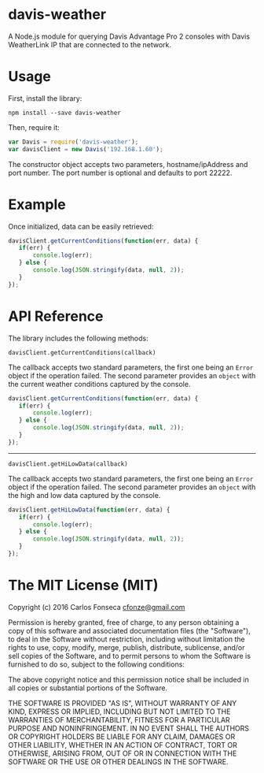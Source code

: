 # davis-weather
A Node.js module for querying Davis Advantage Pro 2 consoles with Davis 
WeatherLink IP that are connected to the network.

# Usage
First, install the library:

`npm install --save davis-weather`

Then, require it:

```javascript
var Davis = require('davis-weather');
var davisClient = new Davis('192.168.1.60');
```

The constructor object accepts two parameters, hostname/ipAddress and port number.
The port number is optional and defaults to port 22222.

# Example
Once initialized, data can be easily retrieved:

```javascript
davisClient.getCurrentConditions(function(err, data) {    
   if(err) {
       console.log(err);
   } else {
       console.log(JSON.stringify(data, null, 2));
   }
});
```

# API Reference
The library includes the following methods:

`davisClient.getCurrentConditions(callback)`

The callback accepts two standard parameters, the first one being an `Error` object if the operation failed.
The second parameter provides an `object` with the current weather conditions captured by the console.

```javascript
davisClient.getCurrentConditions(function(err, data) {    
   if(err) {
       console.log(err);
   } else {
       console.log(JSON.stringify(data, null, 2));
   }
});
```
---

`davisClient.getHiLowData(callback)`

The callback accepts two standard parameters, the first one being an `Error` object if the operation failed.
The second parameter provides an `object` with the high and low data captured by the console.

```javascript
davisClient.getHiLowData(function(err, data) {    
   if(err) {
       console.log(err);
   } else {
       console.log(JSON.stringify(data, null, 2));
   }
});
```

The MIT License (MIT)
=======

Copyright (c) 2016 Carlos Fonseca <cfonze@gmail.com>

Permission is hereby granted, free of charge, to any person obtaining a copy
of this software and associated documentation files (the "Software"), to deal
in the Software without restriction, including without limitation the rights
to use, copy, modify, merge, publish, distribute, sublicense, and/or sell
copies of the Software, and to permit persons to whom the Software is
furnished to do so, subject to the following conditions:

The above copyright notice and this permission notice shall be included in all
copies or substantial portions of the Software.

THE SOFTWARE IS PROVIDED "AS IS", WITHOUT WARRANTY OF ANY KIND, EXPRESS OR
IMPLIED, INCLUDING BUT NOT LIMITED TO THE WARRANTIES OF MERCHANTABILITY,
FITNESS FOR A PARTICULAR PURPOSE AND NONINFRINGEMENT. IN NO EVENT SHALL THE
AUTHORS OR COPYRIGHT HOLDERS BE LIABLE FOR ANY CLAIM, DAMAGES OR OTHER
LIABILITY, WHETHER IN AN ACTION OF CONTRACT, TORT OR OTHERWISE, ARISING FROM,
OUT OF OR IN CONNECTION WITH THE SOFTWARE OR THE USE OR OTHER DEALINGS IN THE
SOFTWARE.